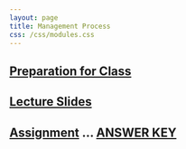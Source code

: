 ```yaml
---
layout: page
title: Management Process
css: /css/modules.css
---
```


## [Preparation for Class](PREP/ManagementProcess)

## [Lecture Slides](PPT/ManagementProcess.pptx)

## [Assignment](CE/ManagementProcess_CE1) ... [ANSWER KEY](CE/KEY_ManagementProcess_CE1)

